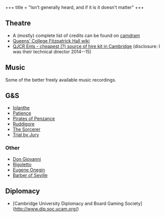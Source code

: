 +++
title = "Isn't generally heard, and if it is it doesn't matter"
+++

## Theatre

* A (mostly) complete list of credits can be found on
[camdram](https://www.camdram.net/people/benjamin-gill)
* [Queens' College Fitzpatrick Hall wiki](https://fitzpat.soc.srcf.net)
* [QJCR Ents - cheapest (?) source of hire kit in Cambridge](http://qents.org/)
(disclosure: I was their technical director 2014--15)

## Music
Some of the better freely available music recordings.

## G&S

* [Iolanthe](https://www.youtube.com/watch?v=FAGNd7vAZJk)
* [Patience](https://www.youtube.com/watch?v=8P_Pm1d_9gA)
* [Pirates of Penzance](https://www.youtube.com/watch?v=mp9pKUca_JY)
* [Ruddigore](https://www.youtube.com/watch?v=SuO6P71x7yQ)
* [The Sorcerer](https://www.youtube.com/watch?v=Z7pOrzjvxr0)
* [Trial by Jury](https://www.youtube.com/watch?v=hM831_aDYfQ)

### Other

* [Don Giovanni](https://youtu.be/_6Csn-YCwIo?t=160)
* [Rigoletto](https://www.youtube.com/watch?v=Bkh8Txyh3NY)
* [Eugene Onegin](https://www.youtube.com/watch?v=n1Crz87zAfI)
* [Barber of Seville](https://youtu.be/enEVv02f6bo?t=156)

## Diplomacy

* [Cambridge University Diplomacy and Board Gaming Society]
(http://www.dip.soc.ucam.org/)
